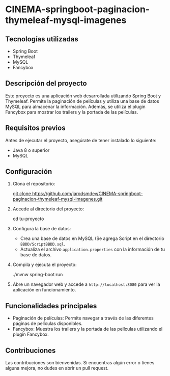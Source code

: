 # CINEMA-springboot-paginacion-thymeleaf-mysql-imagenes

## Tecnologías utilizadas

- Spring Boot
- Thymeleaf
- MySQL
- Fancybox

## Descripción del proyecto

Este proyecto es una aplicación web desarrollada utilizando Spring Boot y Thymeleaf. Permite la paginación de películas y utiliza una base de datos MySQL para almacenar la información. Además, se utiliza el plugin Fancybox para mostrar los trailers y la portada de las películas.

## Requisitos previos

Antes de ejecutar el proyecto, asegúrate de tener instalado lo siguiente:

- Java 8 o superior
- MySQL

## Configuración

1. Clona el repositorio:

   
   [git clone https://github.com/jarodsmdev/CINEMA-springboot-paginacion-thymeleaf-mysql-imagenes.git
](https://github.com/jarodsmdev/CINEMA-springboot-paginacion-thymeleaf-mysql-imagenes.git
)
   

2. Accede al directorio del proyecto:

   
   cd tu-proyecto
   

3. Configura la base de datos:

   - Crea una base de datos en MySQL (Se agrega Script en el directorio `BBDD/ScriptBBDD.sql`.
   - Actualiza el archivo `application.properties` con la información de tu base de datos.

4. Compila y ejecuta el proyecto:

   
   ./mvnw spring-boot:run
   

5. Abre un navegador web y accede a `http://localhost:8080` para ver la aplicación en funcionamiento.

## Funcionalidades principales

- Paginación de películas: Permite navegar a través de las diferentes páginas de películas disponibles.
- Fancybox: Muestra los trailers y la portada de las películas utilizando el plugin Fancybox.

## Contribuciones

Las contribuciones son bienvenidas. Si encuentras algún error o tienes alguna mejora, no dudes en abrir un pull request.
